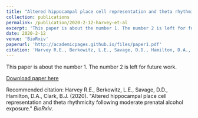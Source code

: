 ```yaml
---
title: "Altered hippocampal place cell representation and theta rhythmicity following moderate prenatal alcohol exposure"
collection: publications
permalink: /publication/2020-2-12-harvey-et-al
excerpt: 'This paper is about the number 1. The number 2 is left for future work.'
date: 2020-2-12
venue: 'BioRxiv'
paperurl: 'http://academicpages.github.io/files/paper1.pdf'
citation: 'Harvey R.E., Berkowitz, L.E., Savage, D.D., Hamilton, D.A., Clark, B.J. (2020). &quot;Altered hippocampal place cell representation and theta rhythmicity following moderate prenatal alcohol exposure.&quot; <i>BioRxiv</i>.'
---
```

This paper is about the number 1. The number 2 is left for future work.

[Download paper here](http://academicpages.github.io/files/paper1.pdf)

Recommended citation: Harvey R.E., Berkowitz, L.E., Savage, D.D., Hamilton, D.A., Clark, B.J. (2020). &quot;Altered hippocampal place cell representation and theta rhythmicity following moderate prenatal alcohol exposure.&quot; <i>BioRxiv</i>.
